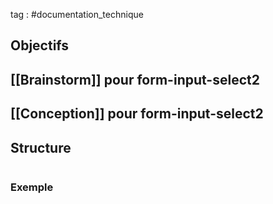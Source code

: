 tag : #documentation_technique 

## Objectifs


## [[Brainstorm]] pour form-input-select2


## [[Conception]] pour form-input-select2


## Structure

```javascript

```

### Exemple

```javascript

```